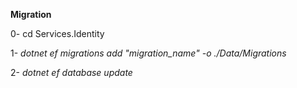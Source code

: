**Migration**

0- cd Services.Identity

1- *dotnet ef migrations add "migration_name" -o ./Data/Migrations*

2- *dotnet ef database update*